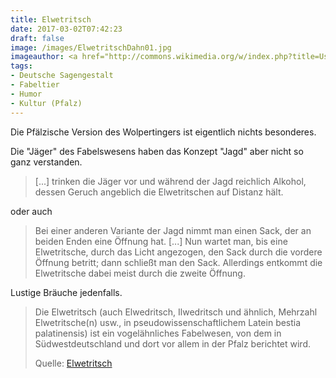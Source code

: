 ```yaml
---
title: Elwetritsch
date: 2017-03-02T07:42:23
draft: false
image: /images/ElwetritschDahn01.jpg
imageauthor: <a href="http://commons.wikimedia.org/w/index.php?title=User:Ramessos&amp;action=edit&amp;redlink=1" class="new" title="User:Ramessos (page does not exist)">Ramessos</a>
tags:
- Deutsche Sagengestalt
- Fabeltier
- Humor
- Kultur (Pfalz)
---
```


Die Pfälzische Version des Wolpertingers ist eigentlich nichts besonderes.

Die "Jäger" des Fabelswesens haben das Konzept "Jagd" aber nicht so ganz
verstanden.

> [...] trinken die Jäger vor und während der Jagd reichlich Alkohol,
> dessen Geruch angeblich die Elwetritschen auf Distanz hält.

oder auch

> Bei einer anderen Variante der Jagd nimmt man einen Sack, der an beiden
> Enden eine Öffnung hat. [...] Nun wartet man, bis eine Elwetritsche,
> durch das Licht angezogen, den Sack durch die vordere Öffnung betritt;
> dann schließt man den Sack. Allerdings entkommt die Elwetritsche dabei
> meist durch die zweite Öffnung.

Lustige Bräuche jedenfalls.

> Die Elwetritsch (auch Elwedritsch, Ilwedritsch und ähnlich, Mehrzahl
> Elwetritsche(n) usw., in pseudowissenschaftlichem Latein bestia palatinensis)
> ist ein vogelähnliches Fabelwesen, von dem in Südwestdeutschland und dort vor
> allem in der Pfalz berichtet wird.
>
> Quelle: [Elwetritsch](https://de.wikipedia.org/wiki/Elwetritsch)